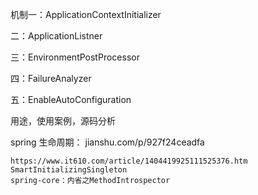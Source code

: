 机制一：ApplicationContextInitializer

二：ApplicationListner

三：EnvironmentPostProcessor

四：FailureAnalyzer

五：EnableAutoConfiguration

用途，使用案例，源码分析





spring 生命周期：  jianshu.com/p/927f24ceadfa

```
https://www.it610.com/article/1404419925111525376.htm
SmartInitializingSingleton  
spring-core：内省之MethodIntrospector
```

# 
